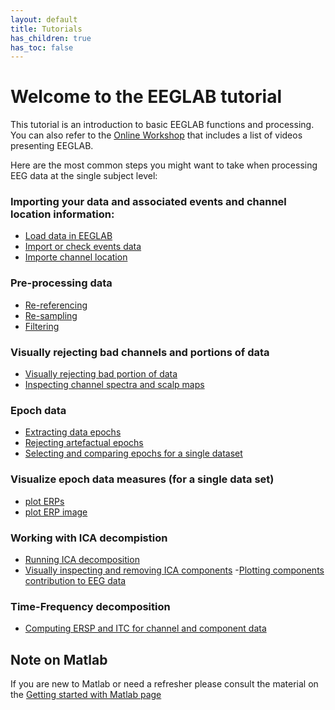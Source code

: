 ```yaml
---
layout: default
title: Tutorials
has_children: true
has_toc: false
---
```

# Welcome to the EEGLAB tutorial

This tutorial is an introduction to basic EEGLAB functions and processing. 
You can also refer to the [Online Workshop](/workshops/Online_EEGLAB_Workshop.html) that includes a list of videos presenting EEGLAB.  

Here are the most common steps you might want to take when processing EEG data at the single subject level:

<!--
- a general introduction to EEG signal processing and EEGLAB


<a href="https://www.youtube.com/playlist?list=PLXc9qfVbMMN2NksmDeqizCI1z5DJBlqC6"><img align="center" width="400" height="400" src= "{{ site.baseurl }}/assets/images/ICAintro2.png"></a>

 
- an introduction to preprocessing EEG data 

<a href="https://www.youtube.com/playlist?list=PLXc9qfVbMMN1ZS3sU2xT2hhfB5PAmuNae"><img align="center" width="400" height="400" src= "{{ site.baseurl }}/assets/images/ICApreproc.png"></a>
-->


### Importing your data and associated events and channel location information:
- [Load data in EEGLAB](/tutorials/single-subject/loading-data-in-EEGLAB)
- [Import or check events data]()
- [Importe channel location](/tutorials/single-subject/channel-locations)

### Pre-processing data
- [Re-referencing](/tutorials/single-subject/preprocessing-tools.html#re-referencing-the-data)
- [Re-sampling](/tutorials/single-subject/preprocessing-tools.html#changing-the-data-sampling-rate)
- [Filtering](/tutorials/single-subject/preprocessing-tools.html#filtering-the-data)

### Visually rejecting bad channels and portions of data
- [Visually rejecting bad portion of data](/tutorials/single-subject/loading-data-in-EEGLAB#rejecting-data)
- [Inspecting channel spectra and scalp maps](/tutorials/single-subject/plotting-channel-spectra-and-maps)

### Epoch data 
- [Extracting data epochs](/tutorials/single-subject/extracting-data-epochs) 
- [Rejecting artefactual epochs]()
- [Selecting and comparing epochs for a single dataset](/tutorials/single-subject/selecting-data-epochs-and-comparing)

### Visualize epoch data measures (for a single data set)
- [plot ERPs](/tutorials/single-subject/data-averaging)
- [plot ERP image](/tutorials/single-subject/plotting-erp-images)

### Working with ICA decompistion
- [Running ICA decomposition](/tutorials/single-subject/decomposing-data-using-ICA)
- [Visually inspecting and removing ICA components](/tutorials/single-subject/inspecting-ica-comp.html)
-[Plotting components contribution to EEG data]( /tutorials/single-subject/working-with-ICA-components)

### Time-Frequency decomposition
- [Computing ERSP and ITC for channel and component data](/tutorials/single-subject/time-frequency-decomposition)

Note on Matlab 
---------------
If you are new to Matlab or need a refresher please consult the material on the [Getting started with Matlab page](/workshops/tutorial_matlab)

